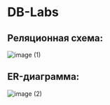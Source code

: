 # DB-Labs

## Реляционная схема:
![image (1)](https://user-images.githubusercontent.com/62559964/223401820-7fbbb31e-9f89-443c-abdc-e9fe23bbe2df.png)

## ER-диаграмма:
![image (2)](https://user-images.githubusercontent.com/62559964/223402069-81ae1270-b37e-4345-834b-df7e0b2e3134.png)
